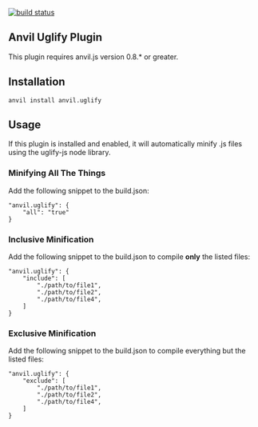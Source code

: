 [![build status](https://secure.travis-ci.org/arobson/anvil.uglify.png)](http://travis-ci.org/arobson/anvil.uglify)
## Anvil Uglify Plugin

This plugin requires anvil.js version 0.8.* or greater.

## Installation

	anvil install anvil.uglify

## Usage

If this plugin is installed and enabled, it will automatically minify .js files using the uglify-js node library.

### Minifying All The Things
Add the following snippet to the build.json:

	"anvil.uglify": {
		"all": "true"
	}

### Inclusive Minification
Add the following snippet to the build.json to compile **only** the listed files:

	"anvil.uglify": {
		"include": [
			"./path/to/file1",
			"./path/to/file2",
			"./path/to/file4",
		]
	}

### Exclusive Minification
Add the following snippet to the build.json to compile everything but the listed files:

	"anvil.uglify": {
		"exclude": [
			"./path/to/file1",
			"./path/to/file2",
			"./path/to/file4",
		]
	}